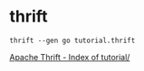 # thrift

```shell
thrift --gen go tutorial.thrift
```

[Apache Thrift - Index of tutorial/](https://thrift.apache.org/tutorial/)
